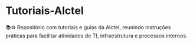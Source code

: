# Tutoriais-Alctel
📚⚙️ Repositório com tutoriais e guias da Alctel, reunindo instruções práticas para facilitar atividades de TI, infraestrutura e processos internos.
